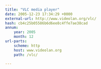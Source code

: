 ```yaml
---
title: "VLC media player"
date: 2005-12-23 17:34:29 +0000
external-url: http://www.videolan.org/vlc/
hash: cb4c25b05586b6d6ee8c4ffe7ae38cad
annum:
    year: 2005
    month: 12
url-parts:
    scheme: http
    host: www.videolan.org
    path: /vlc/

---
```



